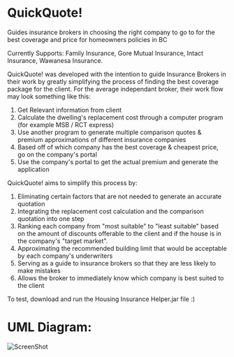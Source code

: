 # QuickQuote!
Guides insurance brokers in choosing the right company to go to for the best coverage and price for homeowners policies in BC

Currently Supports: Family Insurance, Gore Mutual Insurance, Intact Insurance, Wawanesa Insurance.

QuickQuote! was developed with the intention to guide Insurance Brokers in their work by greatly simplifying the process of finding the best coverage package for the client.
For the average independant broker, their work flow may look something like this:
1. Get Relevant information from client
2. Calculate the dwelling's replacement cost through a computer program (for example MSB / RCT express)
3. Use another program to generate multiple comparison quotes & premium approximations of different insurance companies
4. Based off of which company has the best coverage & cheapest price, go on the company's portal
5. Use the company's portal to get the actual premium and generate the application

QuickQuote! aims to simplify this process by:
1. Eliminating certain factors that are not needed to generate an accurate quotation
2. Integrating the replacement cost calculation and the comparison quotation into one step
3. Ranking each company from "most suitable" to "least suitable" based on the amount of discounts offerable to the client and if the house is in the company's "target market".
4. Approximating the recommended building limit that would be acceptable by each company's underwriters
5. Serving as a guide to insurance brokers so that they are less likely to make mistakes
6. Allows the broker to immediately know which company is best suited to the client


To test, download and run the Housing Insurance Helper.jar file :)

# UML Diagram:

![ScreenShot](https://user-images.githubusercontent.com/29148427/27764220-d558381e-5e48-11e7-89ea-d76583e8d35f.png)
